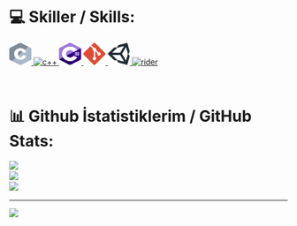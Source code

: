 # 💻 Skiller / Skills:
<p align="left"> 
    <a href="https://www.cprogramming.com/" target="_blank" rel="noreferrer"> 
        <img src="https://github.com/huseyinnatess/readme.generator/blob/main/image_src/c-icon.svg" alt="c" width="40" height="40"/> 
    </a> 
    <!-- C++ Icon -->
    <a href="https://en.cppreference.com/w/" target="_blank" rel="noreferrer">
        <img src="https://upload.wikimedia.org/wikipedia/commons/1/18/ISO_C%2B%2B_Logo.svg" alt="c++" width="40" height="40"/>
    </a>
    <a href="https://www.w3schools.com/cs/" target="_blank" rel="noreferrer"> 
        <img src="https://github.com/huseyinnatess/readme.generator/blob/main/image_src/c-sharp-icon.svg" alt="csharp" width="40" height="40"/> 
    </a> 
    <a href="https://git-scm.com/" target="_blank" rel="noreferrer"> 
        <img src="https://github.com/huseyinnatess/readme.generator/blob/main/image_src/git-icon.svg" alt="git" width="40" height="40"/> 
    </a> 
    <a href="https://unity.com/" target="_blank" rel="noreferrer"> 
        <img src="https://github.com/huseyinnatess/readme.generator/blob/main/image_src/unity-icon.svg" alt="unity" width="40" height="40"/> 
    </a>
    <!-- Rider Icon -->
    <a href="https://www.jetbrains.com/rider/" target="_blank" rel="noreferrer">
        <img src="image_src/rider.png" alt="rider" width="40" height="40"/>
    </a>
</p>

<br>

# 📊 Github İstatistiklerim / GitHub Stats:
![](https://github-readme-stats.vercel.app/api?username=huseyinnatess&theme=dark&hide_border=false&include_all_commits=true&count_private=true)<br/>
![](https://github-readme-streak-stats.herokuapp.com/?user=huseyinnatess&theme=dark&hide_border=false)<br/>
![](https://github-readme-stats.vercel.app/api/top-langs/?username=huseyinnatess&theme=dark&hide_border=false&include_all_commits=true&count_private=true&layout=compact)


---
[![](https://visitcount.itsvg.in/api?id=huseyinnatess&icon=0&color=0)](https://visitcount.itsvg.in)

<!-- Proudly created with GPRM ( https://gprm.itsvg.in ) -->


